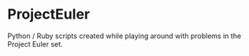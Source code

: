ProjectEuler
============

Python / Ruby scripts created while playing around with problems in the Project Euler set.